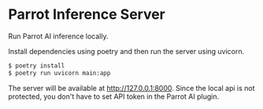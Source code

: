 Parrot Inference Server
=======================
Run Parrot AI inference locally.


Install dependencies using poetry and then run the server using uvicorn.
```bash
$ poetry install
$ poetry run uvicorn main:app
```

The server will be available at http://127.0.0.1:8000. 
Since the local api is not protected, you don't have to set API token in the Parrot AI plugin. 

